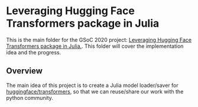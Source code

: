 # Leveraging Hugging Face Transformers package in Julia

This is the main folder for the GSoC 2020 project: [Leveraging Hugging Face Transformers package in Julia.](https://summerofcode.withgoogle.com/projects/#6047607169744896). This folder will cover the implementation idea and the progress. 

## Overview

The main idea of this project is to create a Julia model loader/saver for [huggingface/transformers](https://github.com/huggingface/transformers), so that we can reuse/share our work with the python community.


